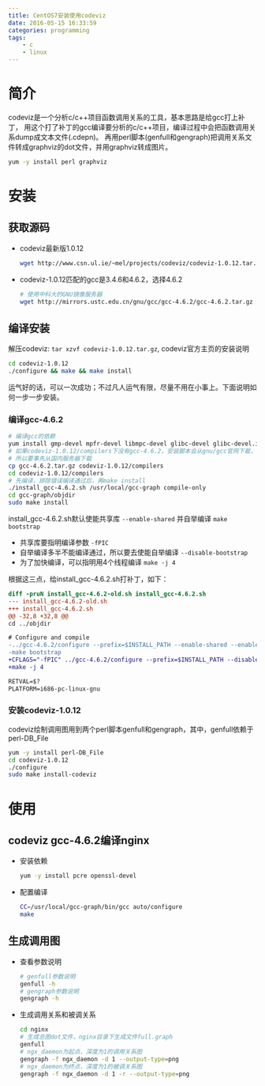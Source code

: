 ```yaml
---
title: CentOS7安装使用codeviz
date: 2016-05-15 16:33:59
categories: programming
tags:
    - c
    - linux
---
```


# 简介<a id="orgheadline1"></a>

codeviz是一个分析c/c++项目函数调用关系的工具，基本思路是给gcc打上补丁，
用这个打了补丁的gcc编译要分析的c/c++项目，编译过程中会把函数调用关系dump成文本文件(.cdepn)。
再用perl脚本(genfull和gengraph)把调用关系文件转成graphviz的dot文件，并用graphviz转成图片。

```bash
yum -y install perl graphviz
```

# 安装<a id="orgheadline6"></a>

## 获取源码<a id="orgheadline2"></a>

- codeviz最新版1.0.12

    ```bash
    wget http://www.csn.ul.ie/~mel/projects/codeviz/codeviz-1.0.12.tar.gz
    ```
    
- codeviz-1.0.12匹配的gcc是3.4.6和4.6.2，选择4.6.2

    ```bash
    # 使用中科大的GNU镜像服务器
    wget http://mirrors.ustc.edu.cn/gnu/gcc/gcc-4.6.2/gcc-4.6.2.tar.gz
    ```

## 编译安装<a id="orgheadline5"></a>

解压codeviz: `tar xzvf codeviz-1.0.12.tar.gz`, codeviz官方主页的安装说明

```bash
cd codeviz-1.0.12
./configure && make && make install
```
    
运气好的话，可以一次成功；不过凡人运气有限，尽量不用在小事上。下面说明如何一步一步安装。

### 编译gcc-4.6.2<a id="orgheadline3"></a>

```bash
# 编译gcc的依赖
yum install gmp-devel mpfr-devel libmpc-devel glibc-devel glibc-devel.i686
# 如果codeviz-1.0.12/compilers下没有gcc-4.6.2，安装脚本会从gnu/gcc官网下载，很慢！
# 所以要事先从国内服务器下载
cp gcc-4.6.2.tar.gz codeviz-1.0.12/compilers
cd codeviz-1.0.12/compilers
# 先编译，排除错误编译通过后，再make install
./install_gcc-4.6.2.sh /usr/local/gcc-graph compile-only
cd gcc-graph/objdir
sudo make install
```

install\_gcc-4.6.2.sh默认使能共享库 `--enable-shared` 并自举编译 `make bootstrap` 

- 共享库要指明编译参数 `-fPIC`
- 自举编译多半不能编译通过，所以要去使能自举编译 `--disable-bootstrap`
- 为了加快编译，可以指明用4个线程编译 `make -j 4`

根据这三点，给install\_gcc-4.6.2.sh打补丁，如下：

```diff
diff -pruN install_gcc-4.6.2-old.sh install_gcc-4.6.2.sh
--- install_gcc-4.6.2-old.sh
+++ install_gcc-4.6.2.sh
@@ -32,8 +32,8 @@
cd ../objdir

# Configure and compile
-../gcc-4.6.2/configure --prefix=$INSTALL_PATH --enable-shared --enable-languages=c,c++ || exit
-make bootstrap
+CFLAGS="-fPIC" ../gcc-4.6.2/configure --prefix=$INSTALL_PATH --disable-bootstrap --enable-shared --enable-languages=c,c++ || exit
+make -j 4

RETVAL=$?
PLATFORM=i686-pc-linux-gnu
```

### 安装codeviz-1.0.12<a id="orgheadline4"></a>

codeviz绘制调用图用到两个perl脚本genfull和gengraph，其中，genfull依赖于perl-DB\_File

```bash
yum -y install perl-DB_File
cd codeviz-1.0.12
./configure
sudo make install-codeviz
```

# 使用<a id="orgheadline9"></a>

## codeviz gcc-4.6.2编译nginx<a id="orgheadline7"></a>

- 安装依赖

    ```bash
    yum -y install pcre openssl-devel
    ```
    
- 配置编译

    ```bash
    CC=/usr/local/gcc-graph/bin/gcc auto/configure
    make
    ```

## 生成调用图<a id="orgheadline8"></a>

- 查看参数说明

    ```bash
    # genfull参数说明
    genfull -h
    # gengraph参数说明
    gengraph -h
    ```
        
- 生成调用关系和被调关系

    ```bash
    cd nginx
    # 生成总图dot文件，nginx目录下生成文件full.graph
    genfull
    # ngx_daemon为起点，深度为1的调用关系图
    gengraph -f ngx_daemon -d 1 --output-type=png
    # ngx_daemon为终点，深度为1的被调关系图
    gengraph -f ngx_daemon -d 1 -r --output-type=png
    ```
